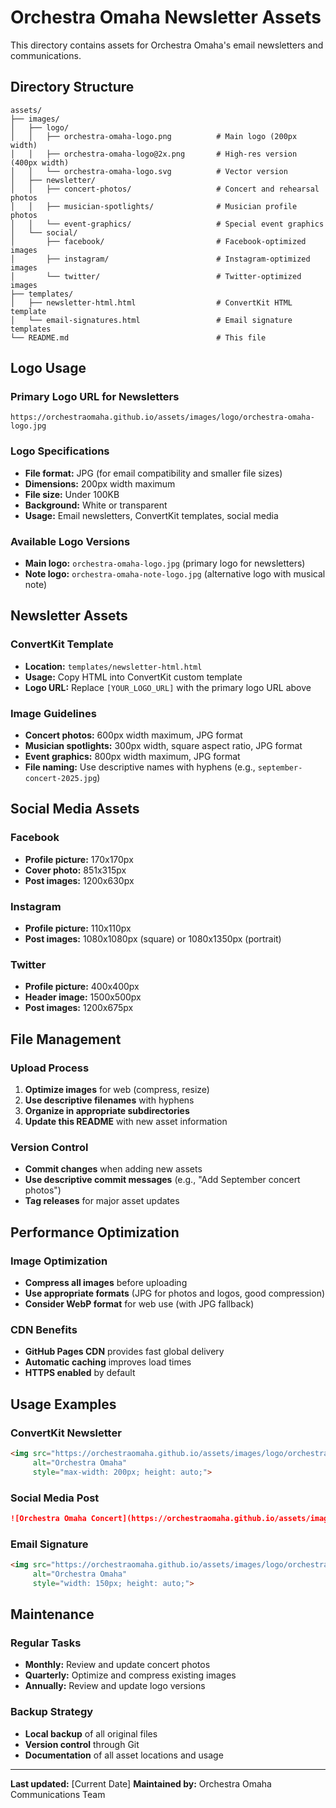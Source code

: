 # Orchestra Omaha Newsletter Assets

This directory contains assets for Orchestra Omaha's email newsletters and communications.

## Directory Structure

```
assets/
├── images/
│   ├── logo/
│   │   ├── orchestra-omaha-logo.png          # Main logo (200px width)
│   │   ├── orchestra-omaha-logo@2x.png       # High-res version (400px width)
│   │   └── orchestra-omaha-logo.svg          # Vector version
│   ├── newsletter/
│   │   ├── concert-photos/                   # Concert and rehearsal photos
│   │   ├── musician-spotlights/              # Musician profile photos
│   │   └── event-graphics/                   # Special event graphics
│   └── social/
│       ├── facebook/                         # Facebook-optimized images
│       ├── instagram/                        # Instagram-optimized images
│       └── twitter/                          # Twitter-optimized images
├── templates/
│   ├── newsletter-html.html                  # ConvertKit HTML template
│   └── email-signatures.html                 # Email signature templates
└── README.md                                 # This file
```

## Logo Usage

### Primary Logo URL for Newsletters
```
https://orchestraomaha.github.io/assets/images/logo/orchestra-omaha-logo.jpg
```

### Logo Specifications
- **File format:** JPG (for email compatibility and smaller file sizes)
- **Dimensions:** 200px width maximum
- **File size:** Under 100KB
- **Background:** White or transparent
- **Usage:** Email newsletters, ConvertKit templates, social media

### Available Logo Versions
- **Main logo:** `orchestra-omaha-logo.jpg` (primary logo for newsletters)
- **Note logo:** `orchestra-omaha-note-logo.jpg` (alternative logo with musical note)

## Newsletter Assets

### ConvertKit Template
- **Location:** `templates/newsletter-html.html`
- **Usage:** Copy HTML into ConvertKit custom template
- **Logo URL:** Replace `[YOUR_LOGO_URL]` with the primary logo URL above

### Image Guidelines
- **Concert photos:** 600px width maximum, JPG format
- **Musician spotlights:** 300px width, square aspect ratio, JPG format
- **Event graphics:** 800px width maximum, JPG format
- **File naming:** Use descriptive names with hyphens (e.g., `september-concert-2025.jpg`)

## Social Media Assets

### Facebook
- **Profile picture:** 170x170px
- **Cover photo:** 851x315px
- **Post images:** 1200x630px

### Instagram
- **Profile picture:** 110x110px
- **Post images:** 1080x1080px (square) or 1080x1350px (portrait)

### Twitter
- **Profile picture:** 400x400px
- **Header image:** 1500x500px
- **Post images:** 1200x675px

## File Management

### Upload Process
1. **Optimize images** for web (compress, resize)
2. **Use descriptive filenames** with hyphens
3. **Organize in appropriate subdirectories**
4. **Update this README** with new asset information

### Version Control
- **Commit changes** when adding new assets
- **Use descriptive commit messages** (e.g., "Add September concert photos")
- **Tag releases** for major asset updates

## Performance Optimization

### Image Optimization
- **Compress all images** before uploading
- **Use appropriate formats** (JPG for photos and logos, good compression)
- **Consider WebP format** for web use (with JPG fallback)

### CDN Benefits
- **GitHub Pages CDN** provides fast global delivery
- **Automatic caching** improves load times
- **HTTPS enabled** by default

## Usage Examples

### ConvertKit Newsletter
```html
<img src="https://orchestraomaha.github.io/assets/images/logo/orchestra-omaha-logo.jpg" 
     alt="Orchestra Omaha" 
     style="max-width: 200px; height: auto;">
```

### Social Media Post
```markdown
![Orchestra Omaha Concert](https://orchestraomaha.github.io/assets/images/newsletter/concert-photos/september-concert-2025.jpg)
```

### Email Signature
```html
<img src="https://orchestraomaha.github.io/assets/images/logo/orchestra-omaha-logo.jpg" 
     alt="Orchestra Omaha" 
     style="width: 150px; height: auto;">
```

## Maintenance

### Regular Tasks
- **Monthly:** Review and update concert photos
- **Quarterly:** Optimize and compress existing images
- **Annually:** Review and update logo versions

### Backup Strategy
- **Local backup** of all original files
- **Version control** through Git
- **Documentation** of all asset locations and usage

---

**Last updated:** [Current Date]
**Maintained by:** Orchestra Omaha Communications Team
